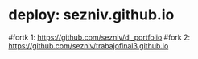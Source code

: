 # deploy: sezniv.github.io
#fortk 1: https://github.com/sezniv/dl_portfolio
#fork 2: https://github.com/sezniv/trabajofinal3.github.io

